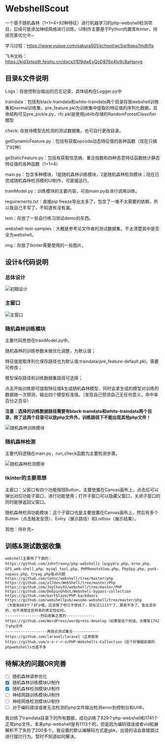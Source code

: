 # WebshellScout

一个基于随机森林（1+1+4+92种特征）进行机器学习的php-webshell检测项目，后续可能添加神经网络进行训练，UI制作主要基于Python内置库tkinter，持续完善优化中~

学习过程：https://www.yuque.com/sakura501/school/wc5qr9qeq7mdhfls

飞书文档：https://kjd3xtsq9r.feishu.cn/docx/I1D9dwEyQoD876x4lx9c8aHanyg

## 目录&文件说明

Logs：存放控制台输出的日志记录，具体结构在Logger.py中

traindata：包括有black-traindata和white-traindata两个目录存放webshell训练集和normal训练集，pre_feature.pkl为训练集中提取的特征值的序列化数据，具体结构可见pre_pickle.py，rfc.pkl是使用joblib存储的RandomForestClassifier模型

check: 存放待模型去检测的测试数据集，也可自行更改目录。

getDynamicFeature.py：包括有获取opcode动态特征值的各种函数（现在只搞了92种）

geStaticFeature.py：包括有获取信息熵、重合指数和四种恶意特征函数统计静态特征值的各种函数（1+1+4）

main.py：包含多种模块，1是随机森林训练模块，2是随机森林检测模块；现在已完成随机森林检测模的UI制作，可直接运行。

trainModel.py：训练模块的主要内容，可由main.py处进行调用训练。

requirements.txt：直接pip freeze导出太多了，包含了一堆不太需要的依赖，所以我自己手写了，不知道有没有漏。

test：存放了一些自行练习测试demo的东西。

webshell-test-samples：大概是参考论文作者的测试数据集，不太清楚其中是否全为webshell。

img：存放了tkinter需要使用的一些图片。

## 设计&代码说明
### 总体设计
![初期设计](https://files.catbox.moe/vex81y.png)

### 主窗口
![主窗口](https://files.catbox.moe/f9iz8k.png)

### 随机森林训练模块
主要代码思想在trainModel.py中。

随机森林的训练参数未做优化调整，为默认值；

特征值提取序列化保存路径也为默认值:traindata/pre_feature-default.pkl，需要可修改；

模型保存路径和训练数据集路径可选择；

点击开始训练即可提取特征值&生成随机森林模型，同时会拿生成的模型对训练的数据做一次预测，输出四个模型标准值。（发现自己预测自己无任何意义，命中率百分之百😝）

**注意：选择的训练数据路径需要有black-traindata和white-traindata两个目录，除了这两个目录可以放php文件外，训练路径下不能出现其他php文件！**

![随机森林训练模块](https://files.catbox.moe/a3dvmw.png)

### 随机森林检测
主要代码逻辑在main.py，run_check函数为主要检测步骤。

![随机森林检测模块](https://files.catbox.moe/wv8a0b.png)

### tkinter的主要思想
主窗口：父窗口有四个功能按钮Button，主要放置在Canvas画布上，点击后可以弹出对应功能子窗口，进行功能使用；打开子窗口可以隐藏父窗口，关闭子窗口的同时能够返回父窗口。

随机森林检测功能模块：这个子窗口也是主要放置在Canvas画布上，然后有多个Button（点击触发反馈）、Entry（展示路径）和Listbox（展示结果）。

其他：待补充~

## 训练&测试数据收集

```
webshell主要用了下面的：
https://github.com/JohnTroony/php-webshells（aspydrv.php、erne.php、GFS_web-shell.php、mysql_tool.php、PHPRemoteView.php、PhpSpy.php、punk-nopass.php、tryag.php有点问题
https://github.com/tennc/webshell/tree/master/php
https://github.com/xl7dev/WebShell/tree/master/Php
https://github.com/JoyChou93/webshell/tree/master/PHP
https://github.com/DeEpinGh0st/Webshell-bypass-collection
https://github.com/bartblaze/PHP-backdoors
https://github.com/webshellpub/awsome-webshell/tree/master/php
（大致有803个？好少哦。应该够了吧😥不想找了，现在又1113个了，那差不多了。鱼龙混杂的，也不清楚这些样本的真实性如何。
----------------然后收集正常的-------------
https://github.com/WordPress/wordpress-develop（如果是这个的话，大概有1742个php文件
-------------------再放点测试集合------------
https://github.com/laravel/laravel（正常框架
https://github.com/x-o-r-r-o/PHP-Webshells-Collection（这个好像跟前面的phpwebshells也差不多
```
## 待解决的问题OR完善

- [ ] 随机森林调参优化
- [x] 随机森林训练模块UI制作
- [x] 随机森林检测模块UI制作
- [ ] 神经网路训练模块UI制作
- [ ] 神经网络检测模块UI制作
- [ ] 对于编码错误或者无法检测的php文件输出检测error到控制台和UI中。

我训练了traindata目录下的所有数据，成功训练了829个php-webshell和1741个正常php文件。本来php-webshell是有1113个的，但是因为编码错误或者vld拓展解析不了失败了200多个。我设置的默认编解码方式是gbk，出错的话会直接跳过进行摆烂行为。暂时不知道如何解决。

